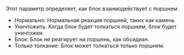 Этот параметр определяет, как блок взаимодействует с поршнем.

* Нормально: Нормальная реакция поршней, таких как камень
* Уничтожить: Когда блок будет толкаться поршнем, блок будет уничтожен.
* Блок: Блок не реагирует на поршень, как обсидиан.
* Только толкание: Блок может толкаться только поршнем.